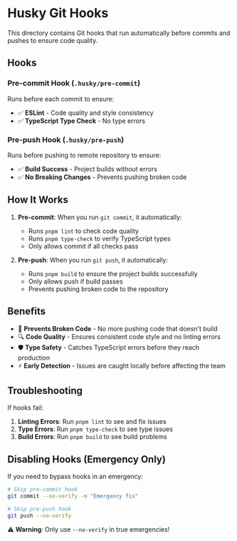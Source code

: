 # Husky Git Hooks

This directory contains Git hooks that run automatically before commits and pushes to ensure code quality.

## Hooks

### Pre-commit Hook (`.husky/pre-commit`)
Runs before each commit to ensure:
- ✅ **ESLint** - Code quality and style consistency
- ✅ **TypeScript Type Check** - No type errors

### Pre-push Hook (`.husky/pre-push`)
Runs before pushing to remote repository to ensure:
- ✅ **Build Success** - Project builds without errors
- ✅ **No Breaking Changes** - Prevents pushing broken code

## How It Works

1. **Pre-commit**: When you run `git commit`, it automatically:
   - Runs `pnpm lint` to check code quality
   - Runs `pnpm type-check` to verify TypeScript types
   - Only allows commit if all checks pass

2. **Pre-push**: When you run `git push`, it automatically:
   - Runs `pnpm build` to ensure the project builds successfully
   - Only allows push if build passes
   - Prevents pushing broken code to the repository

## Benefits

- 🚫 **Prevents Broken Code** - No more pushing code that doesn't build
- 🔍 **Code Quality** - Ensures consistent code style and no linting errors
- 🛡️ **Type Safety** - Catches TypeScript errors before they reach production
- ⚡ **Early Detection** - Issues are caught locally before affecting the team

## Troubleshooting

If hooks fail:

1. **Linting Errors**: Run `pnpm lint` to see and fix issues
2. **Type Errors**: Run `pnpm type-check` to see type issues
3. **Build Errors**: Run `pnpm build` to see build problems

## Disabling Hooks (Emergency Only)

If you need to bypass hooks in an emergency:

```bash
# Skip pre-commit hook
git commit --no-verify -m "Emergency fix"

# Skip pre-push hook
git push --no-verify
```

⚠️ **Warning**: Only use `--no-verify` in true emergencies!
